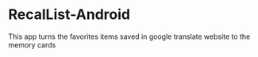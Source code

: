 # RecalList-Android
This app turns the favorites items saved in google translate website to the memory cards 
